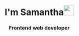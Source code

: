 <h1 align="center">I'm Samantha<img src="https://media1.giphy.com/media/TGXoYOYmVQ9v6M3g1q/giphy.gif?cid=790b761164657f1c78891831db55438475d3bb4248ca6419&rid=giphy.gif&ct=g" width="32px" height="32px"/></h1>
<h3 align="center">Frontend web developer </h3>
<br />